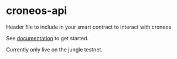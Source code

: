 # croneos-api
Header file to include in your smart contract to interact with croneos

See [documentation](https://https://croneos.io/docs/getting-started) to get started.

Currently only live on the jungle testnet.
